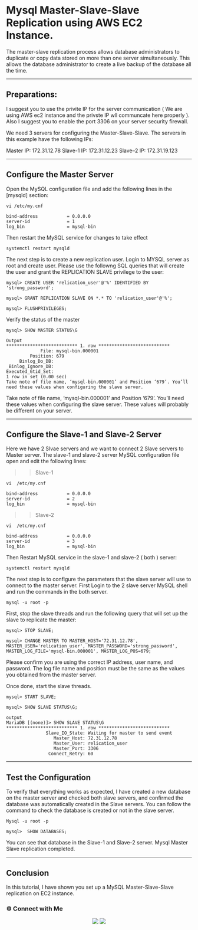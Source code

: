 # Mysql Master-Slave-Slave Replication using AWS EC2 Instance.

The master-slave replication process allows database administrators to duplicate or copy data stored on more than one server simultaneously. This allows the database administrator to create a live backup of the database all the time.

---
## Preparations:

I suggest you to use the privite IP for the server communication ( We are using AWS ec2 instance and the privste IP wll communcate here properly ). Also I suggest you to enable the port 3306 on your server security firewall.

We need 3 servers for configuring the Master-Slave-Slave. The servers in this example have the following IPs:

Master  IP: 172.31.12.78
Slave-1 IP:  172.31.12.23
Slave–2 IP: 172.31.19.123

-----
## Configure the Master Server
Open the MySQL configuration file and add the following lines in the [mysqld] section:

~~~
vi /etc/my.cnf

bind-address           = 0.0.0.0
server-id              = 1
log_bin                = mysql-bin
~~~

Then restart the MySQL service for changes to take effect

~~~
systemctl restart mysqld
~~~

The next step is to create a new replication user. Login to MYSQL server as root and create user. Please use the followng  SQL queries that will create the user and grant the REPLICATION SLAVE privilege to the user:

~~~
mysql> CREATE USER 'relication_user'@'%' IDENTIFIED BY 'strong_password';

mysql> GRANT REPLICATION SLAVE ON *.* TO 'relication_user'@'%';

mysql> FLUSHPRIVILEGES;
~~~

Verify the status of the master 
~~~
mysql> SHOW MASTER STATUS\G

Output
*************************** 1. row ***************************
             File: mysql-bin.000001
         Position: 679
     Binlog_Do_DB: 
 Binlog_Ignore_DB: 
Executed_Gtid_Set: 
1 row in set (0.00 sec)
Take note of file name, ‘mysql-bin.000001’ and Position ‘679’. You’ll need these values when configuring the slave server. 
~~~

Take note of file name, ‘mysql-bin.000001’ and Position ‘679’. You’ll need these values when configuring the slave server. These values will probably be different on your server.

-------
## Configure the Slave-1 and Slave-2 Server

Here we have 2 Slvae servers and we want to connect 2 Slave servers to Master server. The slave-1 and slave-2 server MySQL configuration file open and edit the following lines:

>>Slave-1
~~~
vi  /etc/my.cnf

bind-address           = 0.0.0.0
server-id              = 2
log_bin                = mysql-bin
~~~

>>Slave-2
~~~
vi  /etc/my.cnf

bind-address           = 0.0.0.0
server-id              = 3
log_bin                = mysql-bin
~~~

Then Restart MySQL service in the slave-1 and slave-2 ( both ) server:

~~~
systemctl restart mysqld
~~~

The next step is to configure the parameters that the slave server will use to connect to the master server. First Login to the 2 slave server MySQL shell and run the commands in the both server.

~~~
mysql -u root -p
~~~
First, stop the slave threads and run the following query that will set up the slave to replicate the master:

~~~
mysql> STOP SLAVE;

mysql> CHANGE MASTER TO MASTER_HOST='72.31.12.78', MASTER_USER='relication_user', MASTER_PASSWORD='strong_password', MASTER_LOG_FILE='mysql-bin.000001', MASTER_LOG_POS=679;
~~~
Please confirm you are using the correct IP address, user name, and password. The log file name and position must be the same as the values you obtained from the master server.

Once done, start the slave threads.
~~~
mysql> START SLAVE;

mysql> SHOW SLAVE STATUS\G;

output
MariaDB [(none)]> SHOW SLAVE STATUS\G
*************************** 1. row ***************************
               Slave_IO_State: Waiting for master to send event
                  Master_Host: 72.31.12.78
                  Master_User: relication_user
                  Master_Port: 3306
                Connect_Retry: 60
~~~

----
## Test the Configuration

To verify that everything works as expected, I have created a new database on the master server and checked both slave servers, and confirmed the database was automatically created in the Slave servers. You can follow the command to check the database is created or not in the slave server.

~~~
Mysql -u root -p 

mysql>  SHOW DATABASES;
~~~

You can see that database in the Slave-1 and Slave-2 server. Mysql Master Slave replication completed.

---
## Conclusion
In this tutorial, I have shown you set up a MySQL Master-Slave-Slave replication on EC2 instance.




### ⚙️ Connect with Me

<p align="center">
 <a href="https://www.instagram.com/_r.e.b.e.l.z_33/"><img src="https://img.shields.io/badge/Instagram-E4405F?style=for-the-badge&logo=instagram&logoColor=white"/></a>
<a href="https://www.linkedin.com/in/abhiraj-parthan-82038b191"><img src="https://img.shields.io/badge/LinkedIn-0077B5?style=for-the-badge&logo=linkedin&logoColor=white"/></a> 



